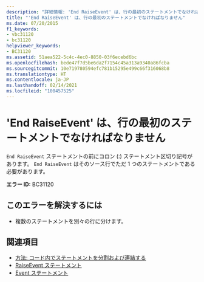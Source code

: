 ```yaml
---
description: "詳細情報: 'End RaiseEvent' は、行の最初のステートメントでなければなりません"
title: "'End RaiseEvent' は、行の最初のステートメントでなければなりません"
ms.date: 07/20/2015
f1_keywords:
- vbc31120
- bc31120
helpviewer_keywords:
- BC31120
ms.assetid: 51aea522-5c4c-4ec0-8850-03f6ecebd6bc
ms.openlocfilehash: bede47f7d5be6da2f7154c45a313a9340a86fcba
ms.sourcegitcommit: 10e719780594efc781b15295e499c66f316068b8
ms.translationtype: HT
ms.contentlocale: ja-JP
ms.lasthandoff: 02/14/2021
ms.locfileid: "100457525"
---
```

# <a name="end-raiseevent-must-be-the-first-statement-on-a-line"></a>'End RaiseEvent' は、行の最初のステートメントでなければなりません

`End RaiseEvent` ステートメントの前にコロン (:) ステートメント区切り記号があります。 `End RaiseEvent` はそのソース行でただ 1 つのステートメントである必要があります。  
  
 **エラー ID:** BC31120  
  
## <a name="to-correct-this-error"></a>このエラーを解決するには  
  
- 複数のステートメントを別々の行に分けます。  
  
## <a name="see-also"></a>関連項目

- [方法: コード内でステートメントを分割および連結する](../programming-guide/program-structure/how-to-break-and-combine-statements-in-code.md)
- [RaiseEvent ステートメント](../language-reference/statements/raiseevent-statement.md)
- [Event ステートメント](../language-reference/statements/event-statement.md)
